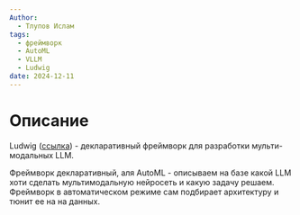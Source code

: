 ```yaml
---
Author:
  - Тлупов Ислам
tags:
  - фреймворк
  - AutoML
  - VLLM
  - Ludwig
date: 2024-12-11
---
```

# Описание

Ludwig ([ссылка](https://ludwig.ai/latest/)) - декларативный фреймворк для разработки мульти-модальных LLM.

Фреймворк декларативный, аля AutoML - описываем на базе какой LLM хоти сделать мультимодальную нейросеть и какую задачу решаем.
Фреймворк в автоматическом режиме сам подбирает архитектуру и тюнит ее на на данных.
